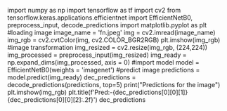 import numpy as np
import tensorflow as tf
import cv2 
from tensorflow.keras.applications.efficientnet import EfficientNetB0, preprocess_input, decode_predictions
import matplotlib.pyplot as plt
#loading image
image_name  = 'fn.jpeg'
img = cv2.imread(image_name)
img_rgb = cv2.cvtColor(img, cv2.COLOR_BGR2RGB)
plt.imshow(img_rgb)
#image transformation
img_resized = cv2.resize(img_rgb, (224,224))
img_processed = preprocess_input(img_resized)
img_ready = np.expand_dims(img_processed, axis = 0)
#import model
model = EfficientNetB0(weights = 'imagenet')
#predict image
predictions = model.predict(img_ready)
dec_predictions = decode_predictions(predictions, top=5)
print("Predictions for the image")
plt.imshow(img_rgb)
plt.title(f'Pred:-{dec_predictions[0][0][1]} {dec_predictions[0][0][2]:.2f}')
dec_predictions
